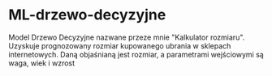 # ML-drzewo-decyzyjne
Model Drzewo Decyzyjne nazwane przeze mnie "Kalkulator rozmiaru". Uzyskuje prognozowany rozmiar kupowanego ubrania w sklepach internetowych. Daną objaśnianą jest rozmiar, a parametrami wejściowymi są waga, wiek i wzrost
